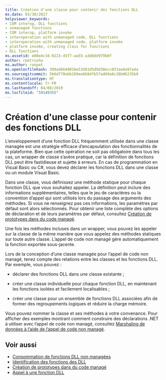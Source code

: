 ```yaml
---
title: Création d'une classe pour contenir des fonctions DLL
ms.date: 03/30/2017
helpviewer_keywords:
- COM interop, DLL functions
- unmanaged functions
- COM interop, platform invoke
- interoperation with unmanaged code, DLL functions
- interoperation with unmanaged code, platform invoke
- platform invoke, creating class for functions
- DLL functions
ms.assetid: e08e4c34-0223-45f7-aa55-a3d8dd979b0f
author: rpetrusha
ms.author: ronpet
ms.openlocfilehash: 399ad6649016e53d91d5d9d30ecc031ae8a97a4a
ms.sourcegitcommit: 5b6d778ebb269ee6684fb57ad69a8c28b06235b9
ms.translationtype: HT
ms.contentlocale: fr-FR
ms.lasthandoff: 04/08/2019
ms.locfileid: "59149355"
---
```

# <a name="creating-a-class-to-hold-dll-functions"></a>Création d'une classe pour contenir des fonctions DLL
L’enveloppement d’une fonction DLL fréquemment utilisée dans une classe managée est une stratégie efficace d’encapsulation des fonctionnalités de la plateforme. Bien que cette opération ne soit pas obligatoire dans tous les cas, un wrapper de classe s’avère pratique, car la définition de fonctions DLL peut être fastidieuse et sujette à erreurs. En cas de programmation en Visual Basic ou C#, vous devez déclarer les fonctions DLL dans une classe ou un module Visual Basic.  
  
 Dans une classe, vous définissez une méthode statique pour chaque fonction DLL que vous souhaitez appeler. La définition peut inclure des informations supplémentaires, telles que le jeu de caractères ou la convention d’appel qui sont utilisés lors du passage des arguments des méthodes. Si vous ne renseignez pas ces informations, les paramètres par défaut sont alors sélectionnés. Pour obtenir une liste complète des options de déclaration et de leurs paramètres par défaut, consultez [Création de prototypes dans du code managé](../../../docs/framework/interop/creating-prototypes-in-managed-code.md).  
  
 Une fois les méthodes incluses dans un wrapper, vous pouvez les appeler sur la classe de la même manière que vous appelez des méthodes statiques sur toute autre classe. L’appel de code non managé gère automatiquement la fonction exportée sous-jacente.  
  
 Lors de la conception d’une classe managée pour l’appel de code non managé, tenez compte des relations entre les classes et les fonctions DLL. Par exemple, vous pouvez :  
  
-   déclarer des fonctions DLL dans une classe existante ;  
  
-   créer une classe individuelle pour chaque fonction DLL, en maintenant les fonctions isolées et facilement localisables ;  
  
-   créer une classe pour un ensemble de fonctions DLL associées afin de former des regroupements logiques et réduire la charge mémoire.  
  
 Vous pouvez nommer la classe et ses méthodes à votre convenance. Pour afficher des exemples montrant comment construire des déclarations .NET à utiliser avec l’appel de code non managé, consultez [Marshaling de données à l’aide de l’appel de code non managé](../../../docs/framework/interop/marshaling-data-with-platform-invoke.md).  
  
## <a name="see-also"></a>Voir aussi

- [Consommation de fonctions DLL non managées](../../../docs/framework/interop/consuming-unmanaged-dll-functions.md)
- [Identification des fonctions des DLL](../../../docs/framework/interop/identifying-functions-in-dlls.md)
- [Création de prototypes dans du code managé](../../../docs/framework/interop/creating-prototypes-in-managed-code.md)
- [Appel à une fonction DLL](../../../docs/framework/interop/calling-a-dll-function.md)
